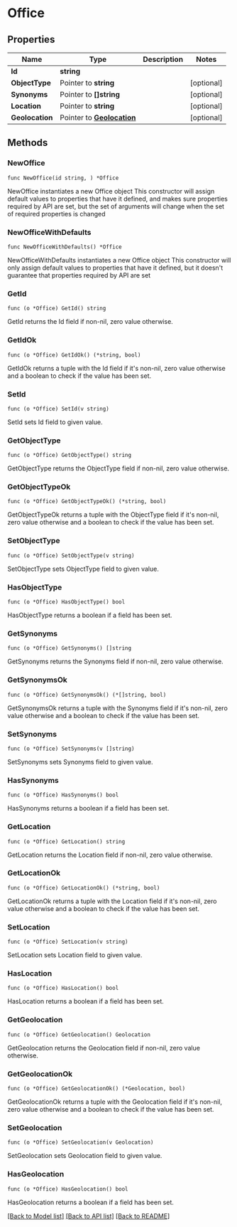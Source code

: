 # Office

## Properties

Name | Type | Description | Notes
------------ | ------------- | ------------- | -------------
**Id** | **string** |  | 
**ObjectType** | Pointer to **string** |  | [optional] 
**Synonyms** | Pointer to **[]string** |  | [optional] 
**Location** | Pointer to **string** |  | [optional] 
**Geolocation** | Pointer to [**Geolocation**](Geolocation.md) |  | [optional] 

## Methods

### NewOffice

`func NewOffice(id string, ) *Office`

NewOffice instantiates a new Office object
This constructor will assign default values to properties that have it defined,
and makes sure properties required by API are set, but the set of arguments
will change when the set of required properties is changed

### NewOfficeWithDefaults

`func NewOfficeWithDefaults() *Office`

NewOfficeWithDefaults instantiates a new Office object
This constructor will only assign default values to properties that have it defined,
but it doesn't guarantee that properties required by API are set

### GetId

`func (o *Office) GetId() string`

GetId returns the Id field if non-nil, zero value otherwise.

### GetIdOk

`func (o *Office) GetIdOk() (*string, bool)`

GetIdOk returns a tuple with the Id field if it's non-nil, zero value otherwise
and a boolean to check if the value has been set.

### SetId

`func (o *Office) SetId(v string)`

SetId sets Id field to given value.


### GetObjectType

`func (o *Office) GetObjectType() string`

GetObjectType returns the ObjectType field if non-nil, zero value otherwise.

### GetObjectTypeOk

`func (o *Office) GetObjectTypeOk() (*string, bool)`

GetObjectTypeOk returns a tuple with the ObjectType field if it's non-nil, zero value otherwise
and a boolean to check if the value has been set.

### SetObjectType

`func (o *Office) SetObjectType(v string)`

SetObjectType sets ObjectType field to given value.

### HasObjectType

`func (o *Office) HasObjectType() bool`

HasObjectType returns a boolean if a field has been set.

### GetSynonyms

`func (o *Office) GetSynonyms() []string`

GetSynonyms returns the Synonyms field if non-nil, zero value otherwise.

### GetSynonymsOk

`func (o *Office) GetSynonymsOk() (*[]string, bool)`

GetSynonymsOk returns a tuple with the Synonyms field if it's non-nil, zero value otherwise
and a boolean to check if the value has been set.

### SetSynonyms

`func (o *Office) SetSynonyms(v []string)`

SetSynonyms sets Synonyms field to given value.

### HasSynonyms

`func (o *Office) HasSynonyms() bool`

HasSynonyms returns a boolean if a field has been set.

### GetLocation

`func (o *Office) GetLocation() string`

GetLocation returns the Location field if non-nil, zero value otherwise.

### GetLocationOk

`func (o *Office) GetLocationOk() (*string, bool)`

GetLocationOk returns a tuple with the Location field if it's non-nil, zero value otherwise
and a boolean to check if the value has been set.

### SetLocation

`func (o *Office) SetLocation(v string)`

SetLocation sets Location field to given value.

### HasLocation

`func (o *Office) HasLocation() bool`

HasLocation returns a boolean if a field has been set.

### GetGeolocation

`func (o *Office) GetGeolocation() Geolocation`

GetGeolocation returns the Geolocation field if non-nil, zero value otherwise.

### GetGeolocationOk

`func (o *Office) GetGeolocationOk() (*Geolocation, bool)`

GetGeolocationOk returns a tuple with the Geolocation field if it's non-nil, zero value otherwise
and a boolean to check if the value has been set.

### SetGeolocation

`func (o *Office) SetGeolocation(v Geolocation)`

SetGeolocation sets Geolocation field to given value.

### HasGeolocation

`func (o *Office) HasGeolocation() bool`

HasGeolocation returns a boolean if a field has been set.


[[Back to Model list]](../README.md#documentation-for-models) [[Back to API list]](../README.md#documentation-for-api-endpoints) [[Back to README]](../README.md)


